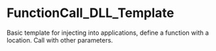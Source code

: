# FunctionCall_DLL_Template
Basic template for injecting into applications, define a function with a location. Call with other parameters.
